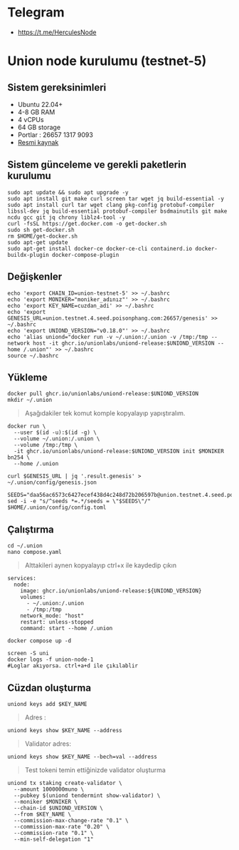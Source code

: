 # Telegram
- https://t.me/HerculesNode
# Union node kurulumu (testnet-5)
## Sistem gereksinimleri
 - Ubuntu 22.04+
 - 4-8 GB RAM
 - 4 vCPUs
 - 64 GB storage
 - Portlar : 26657 1317 9093
 - [Resmi kaynak](https://union.build/docs/joining-testnet/getting-started/)

## Sistem günceleme ve gerekli paketlerin kurulumu

```
sudo apt update && sudo apt upgrade -y
sudo apt install git make curl screen tar wget jq build-essential -y 
sudo apt install curl tar wget clang pkg-config protobuf-compiler libssl-dev jq build-essential protobuf-compiler bsdmainutils git make ncdu gcc git jq chrony liblz4-tool -y
curl -fsSL https://get.docker.com -o get-docker.sh
sudo sh get-docker.sh
rm $HOME/get-docker.sh
sudo apt-get update
sudo apt-get install docker-ce docker-ce-cli containerd.io docker-buildx-plugin docker-compose-plugin
```

## Değişkenler

```
echo 'export CHAIN_ID=union-testnet-5' >> ~/.bashrc
echo 'export MONIKER="moniker_adınız"' >> ~/.bashrc
echo 'export KEY_NAME=cuzdan_adi' >> ~/.bashrc
echo 'export GENESIS_URL=union.testnet.4.seed.poisonphang.com:26657/genesis' >> ~/.bashrc
echo 'export UNIOND_VERSION="v0.18.0"' >> ~/.bashrc
echo 'alias uniond="docker run -v ~/.union:/.union -v /tmp:/tmp --network host -it ghcr.io/unionlabs/uniond-release:$UNIOND_VERSION --home /.union"' >> ~/.bashrc
source ~/.bashrc
```

## Yükleme
```
docker pull ghcr.io/unionlabs/uniond-release:$UNIOND_VERSION
mkdir ~/.union
```
> Aşağıdakiler tek komut komple kopyalayıp yapıştıralım.
```
docker run \
  --user $(id -u):$(id -g) \
  --volume ~/.union:/.union \
  --volume /tmp:/tmp \
  -it ghcr.io/unionlabs/uniond-release:$UNIOND_VERSION init $MONIKER bn254 \
  --home /.union
```
```
curl $GENESIS_URL | jq '.result.genesis' > ~/.union/config/genesis.json
```
```
SEEDS="daa56ac6573c6427ecef438d4c248d72b206597b@union.testnet.4.seed.poisonphang.com:26656"
sed -i -e "s/^seeds *=.*/seeds = \"$SEEDS\"/" $HOME/.union/config/config.toml
```

## Çalıştırma
```
cd ~/.union
nano compose.yaml
```
> Alttakileri aynen kopyalayıp ctrl+x ile kaydedip çıkın
```
services:
  node:
    image: ghcr.io/unionlabs/uniond-release:${UNIOND_VERSION}
    volumes:
      - ~/.union:/.union
      - /tmp:/tmp
    network_mode: "host"
    restart: unless-stopped
    command: start --home /.union
```
```
docker compose up -d
```
```
screen -S uni
docker logs -f union-node-1
#Loglar akıyorsa. ctrl+a+d ile çıkılablir
```

## Cüzdan oluşturma
```
uniond keys add $KEY_NAME
```
> Adres :
```
uniond keys show $KEY_NAME --address
```
> Validator adres:
```
uniond keys show $KEY_NAME --bech=val --address
```
> Test tokeni temin ettiğinizde validator oluşturma
```
uniond tx staking create-validator \
  --amount 1000000muno \
  --pubkey $(uniond tendermint show-validator) \
  --moniker $MONIKER \
  --chain-id $UNIOND_VERSION \
  --from $KEY_NAME \
  --commission-max-change-rate "0.1" \
  --commission-max-rate "0.20" \
  --commission-rate "0.1" \
  --min-self-delegation "1"
```







